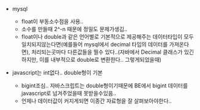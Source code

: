 - mysql
  - float이 부동소수점을 사용..
  - 소수를 만들때 2^-n 때문에 정밀도 문제가생김..
  - float이나 double과 같은 언어별로 기본적으로 제공해주는 데이터타입이 모두 일치되지않는다면(예를들어 mysql에서 decimal 타입의 데이터를 가져온다면), 처리되는곳마다 다른값들을 띌수 있다..(자바에서 Decimal 클래스가 있긴하지만, 이를 내부적으로 double로 변환한다.. 그렇게되었을때)

- javascript는 int없다.. double형이 기본
  - bigint조심.. 자바스크립트는 double형이기때문에 BE에서 bigint 데이터를 javascript로 넘겨주었을때 못받을수있음..
  - 언제나 데이터값이 커지게되면 이종간 자료형을 잘 살펴보아야한다..